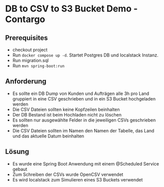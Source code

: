 # DB to CSV to S3 Bucket Demo - Contargo

## Prerequisites
- checkout project
- Run ```docker compose up -d```. Startet Postgres DB und localstack Instanz.
- Run migration.sql
- Run ```mvn spring-boot:run```

## Anforderung
- Es sollte ein DB Dump von Kunden und Aufträgen alle 3h pro Land gruppiert in eine CSV geschrieben und in ein S3 Bucket hochgeladen werden
- Die CSV Dateien sollten keine Kopfzeilen beinhalten
- Der DB Bestand ist beim Hochladen nicht zu löschen
- Es sollten nur ausgewählte Felder in die jeweiligen CSVs geschrieben werden
- Die CSV Dateien sollten im Namen den Namen der Tabelle, das Land und das aktuelle Datum beinhalten

## Lösung
- Es wurde eine Spring Boot Anwendung mit einem @Scheduled Service gebaut
- Zum Schreiben der CSVs wurde OpenCSV verwendet
- Es wird localstack zum Simulieren eines S3 Buckets verwendet

